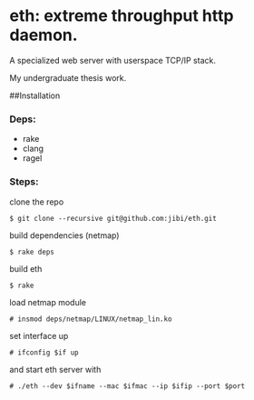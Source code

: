 # eth: extreme throughput http daemon.
A specialized web server with userspace TCP/IP stack.

My undergraduate thesis work.

##Installation
### Deps:

* rake
* clang
* ragel

### Steps:
clone the repo
```
$ git clone --recursive git@github.com:jibi/eth.git
```
build dependencies (netmap)

```
$ rake deps
```

build eth

```
$ rake
```

load netmap module
```
# insmod deps/netmap/LINUX/netmap_lin.ko
```

set interface up

```
# ifconfig $if up
```

and start eth server with

```
# ./eth --dev $ifname --mac $ifmac --ip $ifip --port $port
```

